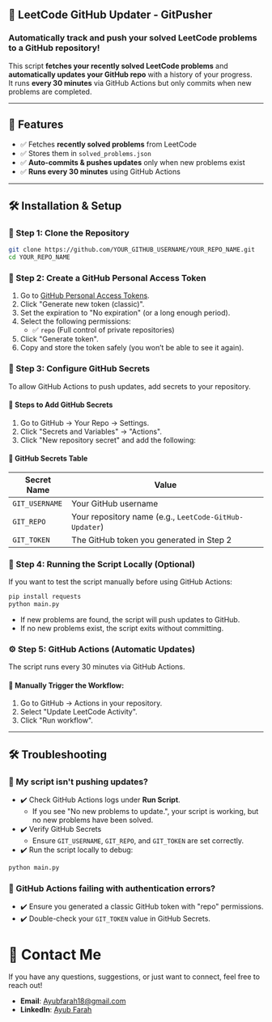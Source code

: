 ## 🚀 LeetCode GitHub Updater - GitPusher

### Automatically track and push your solved LeetCode problems to a GitHub repository!

This script **fetches your recently solved LeetCode problems** and **automatically updates your GitHub repo** with a history of your progress.  
It runs **every 30 minutes** via GitHub Actions but only commits when new problems are completed.

---

## 📌 Features

- ✅ Fetches **recently solved problems** from LeetCode  
- ✅ Stores them in `solved_problems.json`  
- ✅ **Auto-commits & pushes updates** only when new problems exist  
- ✅ **Runs every 30 minutes** using GitHub Actions  

---

## 🛠️ Installation & Setup

### 🔹 Step 1: Clone the Repository

```bash
git clone https://github.com/YOUR_GITHUB_USERNAME/YOUR_REPO_NAME.git
cd YOUR_REPO_NAME
```

### 🔹 Step 2: Create a GitHub Personal Access Token

1. Go to [GitHub Personal Access Tokens](https://github.com/settings/tokens).
2. Click "Generate new token (classic)".
3. Set the expiration to "No expiration" (or a long enough period).
4. Select the following permissions:
   - ✅ `repo` (Full control of private repositories)
5. Click "Generate token".
6. Copy and store the token safely (you won’t be able to see it again).

### 🔑 Step 3: Configure GitHub Secrets

To allow GitHub Actions to push updates, add secrets to your repository.

#### 📌 Steps to Add GitHub Secrets

1. Go to GitHub → Your Repo → Settings.
2. Click "Secrets and Variables" → "Actions".
3. Click "New repository secret" and add the following:

#### 📌 GitHub Secrets Table

| Secret Name | Value |
|-------------|-------|
| `GIT_USERNAME` | Your GitHub username |
| `GIT_REPO` | Your repository name (e.g., `LeetCode-GitHub-Updater`) |
| `GIT_TOKEN` | The GitHub token you generated in Step 2 |

### 🔄 Step 4: Running the Script Locally (Optional)

If you want to test the script manually before using GitHub Actions:

```bash
pip install requests
python main.py
```

- If new problems are found, the script will push updates to GitHub.
- If no new problems exist, the script exits without committing.

### ⚙️ Step 5: GitHub Actions (Automatic Updates)

The script runs every 30 minutes via GitHub Actions.

#### 🔹 Manually Trigger the Workflow:

1. Go to GitHub → Actions in your repository.
2. Select "Update LeetCode Activity".
3. Click "Run workflow".

---

## 🛠️ Troubleshooting

### 🔴 My script isn't pushing updates?

- ✔️ Check GitHub Actions logs under **Run Script**.
  - If you see "No new problems to update.", your script is working, but no new problems have been solved.
- ✔️ Verify GitHub Secrets
  - Ensure `GIT_USERNAME`, `GIT_REPO`, and `GIT_TOKEN` are set correctly.
- ✔️ Run the script locally to debug:

```bash
python main.py
```

### 🔴 GitHub Actions failing with authentication errors?

- ✔️ Ensure you generated a classic GitHub token with "repo" permissions.
- ✔️ Double-check your `GIT_TOKEN` value in GitHub Secrets.




# 📧 Contact Me

If you have any questions, suggestions, or just want to connect, feel free to reach out!  

- **Email**: [Ayubfarah18@gmail.com](mailto:Ayubfarah18@gmail.com)  
- **LinkedIn**: [Ayub Farah](https://www.linkedin.com/in/AyubAFarah/)  
